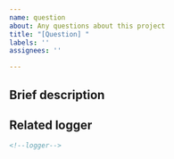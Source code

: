 ```yaml
---
name: question
about: Any questions about this project
title: "[Question] "
labels: ''
assignees: ''

---
```


## Brief description

<!--Most importantly, please clarify in one sentence the fundamental problem you are trying to solve-->

## Related logger

<!--Questions about running errors. Please provide the full error message, the code commit number used, and the command you executed when the error was triggered to run. (install | test | demo | ...) -->

```markdown
<!--logger-->
```

<!--Questions about instructions for use. Please make sure that you have followed the instructions in the README, and provide the relevant environmental information if you throw a project that cannot be started.-->

<!--If you change the source code you can add a description.-->
